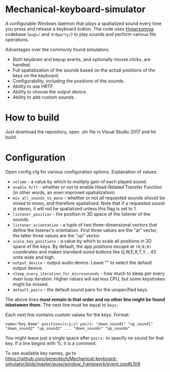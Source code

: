 # Mechanical-keyboard-simulator
A configurable Windows daemon that plays a spatialized sound every time you press and release a keyboard button.
The code uses [Hypersomnia](https://github.com/TeamHypersomnia/Hypersomnia) codebase (```augs/``` and ```3rdparty/```) to play sounds and perform various file operations.

Advantages over the commonly found simulators:
- Both keydown and keyup events, and optionally mouse clicks, are handled.
- Full spatialization of the sounds based on the actual positions of the keys on the keyboard.
- Configurability, including the positions of the sounds.
- Ability to use HRTF.
- Ability to choose the output device.
- Ability to add custom sounds.

# How to build
Just download the repository, open .sln file in Visual Studio 2017 and hit build.

# Configuration
Open config.cfg for various configuration options.
Explanation of values:

- ```volume``` - a value by which to multiply gain of each played sound.
- ```enable_hrtf``` - whether or not to enable Head-Related Transfer Function (in other words, an even improved spatialization)
- ```mix_all_sounds_to_mono``` - whether or not all requested sounds should be mixed to mono, and therefore spatialized. Note that if a requested sound is stereo, it will not be spatialized unless this flag is set to 1.
- ```listener_position``` - the position in 3D space of the listener of the sounds.
- ```listener_orientation``` - a tuple of two three-dimensional vectors that define the listener's orientation. First three values are the "at" vector, the latter three values are the "up" vector.
- ```scale_key_positions``` - a value by which to scale all positions in 3D space of the keys. By default, the app positions escape at ```(0;0;0)``` coordinates and makes standard-sized buttons like Q,W,E,R,T,Y... 45 units wide and high.
- ```output_device``` - output audio device. Leave "" to select the default output device.
- ```sleep_every_iteration_for_microseconds``` - how much to sleep per every main loop iteration. Higher values will eat less CPU, but some keystrokes might be missed.
- ```default_pairs``` - the default sound pairs for the unspecified keys.

The above lines **must remain in that order and no other line might be found inbetween them**.
The next line must be equal to ```keys:```

Each next line contains custom values for the keys.
Format:

```name="Key Name" position=(x;y;z) pairs: "down_sound1" "up_sound1" "down_sound2" "up_sound2" ... "down_soundn" "up_soundn"```

You might leave just a single space after ```pairs:``` to specify no sound for that key.
If a line begins with %, it is a comment.

To see available key names, go to 
https://github.com/geneotech/Mechanical-keyboard-simulator/blob/master/augs/window_framework/event.cpp#L109


